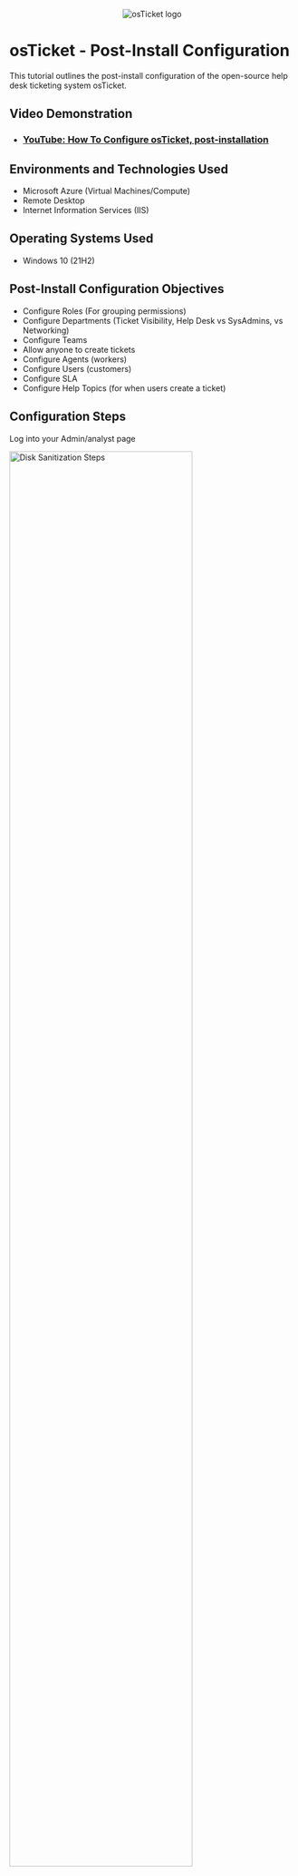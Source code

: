 <p align="center">
<img src="https://i.imgur.com/Clzj7Xs.png" alt="osTicket logo"/>
</p>

<h1>osTicket - Post-Install Configuration</h1>
This tutorial outlines the post-install configuration of the open-source help desk ticketing system osTicket.<br />


<h2>Video Demonstration</h2>

- ### [YouTube: How To Configure osTicket, post-installation](https://www.youtube.com)

<h2>Environments and Technologies Used</h2>

- Microsoft Azure (Virtual Machines/Compute)
- Remote Desktop
- Internet Information Services (IIS)

<h2>Operating Systems Used </h2>

- Windows 10</b> (21H2)

<h2>Post-Install Configuration Objectives</h2>

- Configure Roles (For grouping permissions)
- Configure Departments (Ticket Visibility, Help Desk vs SysAdmins, vs Networking)
- Configure Teams
- Allow anyone to create tickets
- Configure Agents (workers)
- Configure Users (customers)
- Configure SLA
- Configure Help Topics (for when users create a ticket)

<h2>Configuration Steps</h2>

Log into your Admin/analyst page 
<p>
<img src="https://i.imgur.com/8jrm4DH.png" height="80%" width="80%" alt="Disk Sanitization Steps"/>
</p>
<p>
</p>
<br />

<h2>Configure roles</h2>

Go to the Admin Panel

<p>
<img src="https://i.imgur.com/l5lTAK6.png" height="80%" width="80%" alt="Disk Sanitization Steps"/>
</p>
<p>
</p>
<br />
<h2></h2>

Go to the Agents tab

<p>
<img src="https://i.imgur.com/l3jJAWg.png" height="80%" width="80%" alt="Disk Sanitization Steps"/>
</p>
<p>
</p>
<br />
<h2></h2>
Select Roles

<p>
<img src="https://i.imgur.com/zXKeVUs.png" height="80%" width="80%" alt="Disk Sanitization Steps"/>
</p>
<p>
</p>
<br />
<h2></h2>
Click Add New Role

<p>
<img src="https://i.imgur.com/KEgjcJm.png" height="80%" width="80%" alt="Disk Sanitization Steps"/>
</p>
<p>
</p>
<br />
<h2></h2>

Name the Role "Supreme Admin"
<p>
<img src="https://i.imgur.com/KkZLQIk.png" height="80%" width="80%" alt="Disk Sanitization Steps"/>
</p>
<p>
</p>
<br />
<h2></h2>

Give this Role permission to do everything (check every box under Tickets, Tasks, and Knowledgebase)
<p>
<img src="https://i.imgur.com/XFU0ZKq.png" height="80%" width="80%" alt="Disk Sanitization Steps"/>
</p>
<p>
</p>
<br />
<h2>Configure Departments</h2>

Inside the same Agents tab select departments
<p>
<img src="https://i.imgur.com/2Op9euN.png" height="80%" width="80%" alt="Disk Sanitization Steps"/>
</p>
<p>
</p>
<br />
<h2></h2>

Name the department "SysAdmins"
<p>
<img src="https://i.imgur.com/YjxBuNY.png" height="80%" width="80%" alt="Disk Sanitization Steps"/>
</p>
<p>
</p>
<br />



<p>
<img src="https://i.imgur.com/qPCTjK7.png" height="80%" width="80%" alt="Disk Sanitization Steps"/>
</p>
<p>
</p>
<br />

<h2>Configure Teams</h2>

Next go to the Teams tab
<p>
<img src="https://i.imgur.com/haZzCUf.png" height="80%" width="80%" alt="Disk Sanitization Steps"/>
</p>
<p>
</p>
<br />


Select "Add New Team"
<p>
<img src="https://i.imgur.com/H4YsTYe.png" height="80%" width="80%" alt="Disk Sanitization Steps"/>
</p>
<p>
</p>
<br />


Name the Team "Online Banking"
<p>
<img src="https://i.imgur.com/HTH4LQi.png" height="80%" width="80%" alt="Disk Sanitization Steps"/>
</p>
<p>
</p>
<br />

<h2>Allow anyone to create tickets</h2>

Go to the settings tab
<p>
<img src="https://i.imgur.com/dBS4M7D.png" height="80%" width="80%" alt="Disk Sanitization Steps"/>
</p>
<p>
</p>
<br />

Under the User settings make sure "Require registration and login to create tickets" is unchecked

<p>
<img src="https://i.imgur.com/XhjLhjF.png" height="80%" width="80%" alt="Disk Sanitization Steps"/>
</p>
<p>
</p>
<br />

<h2>Configure Agents (workers)</h2>

Go back to the Agents tab
<p>
<img src="https://i.imgur.com/OdcWeYq.png" height="80%" width="80%" alt="Disk Sanitization Steps"/>
</p>
<p>
</p>
<br />

Select "Add New Agent"

<p>
<img src="https://i.imgur.com/qt9hr0R.png" height="80%" width="80%" alt="Disk Sanitization Steps"/>
</p>
<p>
</p>
<br />

Fill out the Name, email, and Username (email has to be a valid one). Remember the Usernames you use.

<p>
<img src="https://i.imgur.com/xNNwIbQ.png" height="80%" width="80%" alt="Disk Sanitization Steps"/>
</p>
<p>
</p>
<br />

Now go the Access tab and put this agent in the SysAdmins group and give him the Supreme Admin role.
<p>
<img src="https://i.imgur.com/x7HQZyM.png" height="80%" width="80%" alt="Disk Sanitization Steps"/>
</p>
<p>
</p>
<br />

Create another agent BUT put it in the Support department (DONT give it the Supreme Admin Role)

<h2>Configure users</h2>

Go to the Agent Panel at the top

<p>
<img src="https://i.imgur.com/EghUism.png" height="80%" width="80%" alt="Disk Sanitization Steps"/>
</p>
<p>
</p>
<br />

Go to the Users tab

<p>
<img src="https://i.imgur.com/FKbHrya.png" height="80%" width="80%" alt="Disk Sanitization Steps"/>
</p>
<p>
</p>
<br />

Select Add User

<p>
<img src="https://i.imgur.com/zZr37Ec.png" height="80%" width="80%" alt="Disk Sanitization Steps"/>
</p>
<p>
</p>
<br />

Fill out the Email and Full name parts

<p>
<img src="https://i.imgur.com/KmBikbP.png" height="80%" width="80%" alt="Disk Sanitization Steps"/>
</p>
<p>
</p>
<br />

<h2>Configure SLA</h2>

Go to the Admin Panel

<p>
<img src="https://i.imgur.com/BwtMO9k.png" height="80%" width="80%" alt="Disk Sanitization Steps"/>
</p>
<p>
</p>
<br />

Find the Manage tab

<p>
<img src="https://i.imgur.com/k6nByxr.png" height="80%" width="80%" alt="Disk Sanitization Steps"/>
</p>
<p>
</p>
<br />

Click SLA

<p>
<img src="https://i.imgur.com/dAj1uK4.png" height="80%" width="80%" alt="Disk Sanitization Steps"/>
</p>
<p>
</p>
<br />

Click Add New SLA Plan

<p>
<img src="https://i.imgur.com/pCMCHjK.png" height="80%" width="80%" alt="Disk Sanitization Steps"/>
</p>
<p>
</p>
<br />

<h2></h2>

<p>
<img src="https://i.imgur.com/GINvV9O.png" height="80%" width="80%" alt="Disk Sanitization Steps"/>
</p>
<p>
Create 3 SLA Plans (Name them Sev-A, Sev-B, and Sev-C)
|Sev-A (Grace Period: 1 hour, Schedule: 24/7)|   
|Sev-B (Grace Period: 4 hours, Schedule: 24/7)|
|Sev-C (Grace Period: 8 hours, Schedule : Buisness hours)|  
</p>
<br />


<h2></h2>

<h2>Configure Help Topics</h2>

Go to Help Topics

<p>
<img src="https://i.imgur.com/To6xXkY.png" height="80%" width="80%" alt="Disk Sanitization Steps"/>
</p>
<p>
</p>
<br />
<h2></h2>



<p>
<img src="https://i.imgur.com/T7HVRzw.png" height="80%" width="80%" alt="Disk Sanitization Steps"/>
</p>
<p>
  Create these help topics and name them as follows:
  |Buisness Critical Outage|
  |Personal Computer Issues|
  |Equipment Request|
  |Password Reset|
  |Other|
</p>
<br />
<h2></h2>

